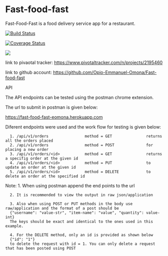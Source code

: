 # Fast-food-fast
Fast-Food-Fast is a food delivery service app for a restaurant.

[![Build Status](https://travis-ci.com/Opio-Emmanuel-Omona/Fast-food-fast.svg?branch=api)](https://travis-ci.com/Opio-Emmanuel-Omona/Fast-food-fast)

[![Coverage Status](https://coveralls.io/repos/github/Opio-Emmanuel-Omona/Fast-food-fast/badge.svg?branch=api)](https://coveralls.io/github/Opio-Emmanuel-Omona/Fast-food-fast?branch=api)

<a href="https://codeclimate.com/github/Opio-Emmanuel-Omona/Fast-food-fast/maintainability"><img src="https://api.codeclimate.com/v1/badges/72822b2801edfcc8895b/maintainability" /></a>


link to pivaotal tracker:
https://www.pivotaltracker.com/n/projects/2195460


link to github account:
https://github.com/Opio-Emmanuel-Omona/Fast-food-fast


API

The API endpoints can be tested using the postman chrome extension.

The url to submit in postman is given below:

https://fast-food-fast-eomona.herokuapp.com

Diferent endpoints were used and the work flow for testing is given below:

            
      1. /api/v1/orders                method = GET               returns all the orders placed
      2. /api/v1/orders                method = POST              for placing a new order
      3. /api/v1/orders/<id>           method = GET               returns a specifig order at the given id
      4. /api/v1/orders/<id>           method = PUT               to update an order at the given id
      5. /api/v1/orders/<id>           method = DELETE            to delete an order at the specified id


Note: 1. When using postman append the end points to the url

      2. It is recommended to view the output in raw json/application

      3. Also when using POST or PUT methods in the body use raw/application and the format of a post should be
      {"username": "value-str", "item-name": "value", "quantity": value-int}
      The keys should be exact and identical to the ones used in this example.

      4. For the DELETE method, only an id is provided as shown below
      {"id": "1"}
      to delete the request with id = 1. You can only delete a request that has been posted using POST 
